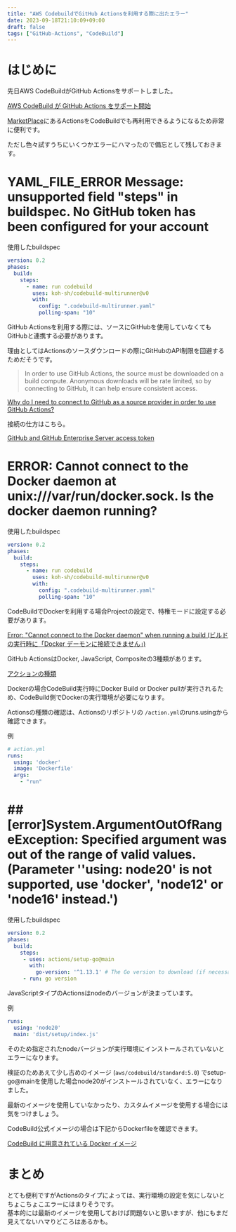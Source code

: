 ```yaml
---
title: "AWS CodebuildでGitHub Actionsを利用する際に出たエラー"
date: 2023-09-18T21:10:09+09:00
draft: false
tags: ["GitHub-Actions", "CodeBuild"]
---
```


# はじめに

先日AWS CodeBuildがGitHub Actionsをサポートしました。

[AWS CodeBuild が GitHub Actions をサポート開始][link1]

[MarketPlace][link2]にあるActionsをCodeBuildでも再利用できるようになるため非常に便利です。

ただし色々試すうちにいくつかエラーにハマったので備忘として残しておきます。

# YAML_FILE_ERROR Message: unsupported field "steps" in buildspec. No GitHub token has been configured for your account

使用したbuildspec

```yaml
version: 0.2
phases:
  build:
    steps:
      - name: run codebuild
        uses: koh-sh/codebuild-multirunner@v0
        with:
          config: ".codebuild-multirunner.yaml"
          polling-span: "10"
```

GitHub Actionsを利用する際には、ソースにGitHubを使用していなくてもGitHubと連携する必要があります。

理由としてはActionsのソースダウンロードの際にGitHubのAPI制限を回避するためだそうです。

>In order to use GitHub Actions, the source must be downloaded on a build compute. Anonymous downloads will be rate limited, so by connecting to GitHub, it can help ensure consistent access.

[Why do I need to connect to GitHub as a source provider in order to use GitHub Actions?][link3]

接続の仕方はこちら。

[GitHub and GitHub Enterprise Server access token][link4]

# ERROR: Cannot connect to the Docker daemon at unix:///var/run/docker.sock. Is the docker daemon running?

使用したbuildspec

```yaml
version: 0.2
phases:
  build:
    steps:
      - name: run codebuild
        uses: koh-sh/codebuild-multirunner@v0
        with:
          config: ".codebuild-multirunner.yaml"
          polling-span: "10"
```

CodeBuildでDockerを利用する場合Projectの設定で、特権モードに設定する必要があります。

[Error: "Cannot connect to the Docker daemon" when running a build (ビルドの実行時に「Docker デーモンに接続できません」)][link5]

GitHub ActionsはDocker, JavaScript, Compositeの3種類があります。

[アクションの種類][link6]

Dockerの場合CodeBuild実行時にDocker Build or Docker pullが実行されるため、CodeBuild側でDockerの実行環境が必要になります。

Actionsの種類の確認は、Actionsのリポジトリの `/action.yml`のruns.usingから確認できます。

例

```yaml
# action.yml
runs:
  using: 'docker'
  image: 'Dockerfile'
  args:
    - "run"
```

# ##[error]System.ArgumentOutOfRangeException: Specified argument was out of the range of valid values. (Parameter ''using: node20' is not supported, use 'docker', 'node12' or 'node16' instead.')

使用したbuildspec

```yaml
version: 0.2
phases:
  build:
    steps:
     - uses: actions/setup-go@main
       with:
         go-version: '^1.13.1' # The Go version to download (if necessary) and use.
     - run: go version
```

JavaScriptタイプのActionsはnodeのバージョンが決まっています。

例

```yaml
runs:
  using: 'node20'
  main: 'dist/setup/index.js'
```

そのため指定されたnodeバージョンが実行環境にインストールされていないとエラーになります。

検証のためあえて少し古めのイメージ (`aws/codebuild/standard:5.0`) でsetup-go@mainを使用した場合node20がインストールされていなく、エラーになりました。

最新のイメージを使用していなかったり、カスタムイメージを使用する場合には気をつけましょう。

CodeBuild公式イメージの場合は下記からDockerfileを確認できます。

[CodeBuild に用意されている Docker イメージ][link7]

# まとめ

とても便利ですがActionsのタイプによっては、実行環境の設定を気にしないとちょこちょこエラーにはまりそうです。  
基本的には最新のイメージを使用しておけば問題ないと思いますが、他にもまだ見えてないハマりどころはあるかも。

[link1]: https://aws.amazon.com/jp/about-aws/whats-new/2023/07/aws-codebuild-github-actions/
[link2]: https://github.com/marketplace?type=actions
[link3]: https://docs.aws.amazon.com/codebuild/latest/userguide/action-runner.html#action-runner-connect-source-provider
[link4]: https://docs.aws.amazon.com/codebuild/latest/userguide/access-tokens.html#access-tokens-github
[link5]: https://docs.aws.amazon.com/ja_jp/codebuild/latest/userguide/troubleshooting.html#troubleshooting-cannot-connect-to-docker-daemon
[link6]: https://docs.github.com/ja/actions/creating-actions/about-custom-actions#types-of-actions
[link7]: https://docs.aws.amazon.com/ja_jp/codebuild/latest/userguide/build-env-ref-available.html

